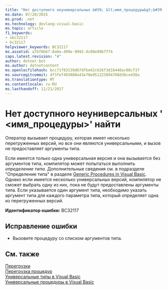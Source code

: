 ```yaml
---
title: "Нет доступного неуниверсальных &#39; &lt;имя_процедуры&gt;&#39; найти"
ms.date: 07/20/2015
ms.prod: .net
ms.technology: devlang-visual-basic
ms.topic: article
f1_keywords:
- vbc32117
- bc32117
helpviewer_keywords: BC32117
ms.assetid: a7bf8b67-8a0a-499e-9992-dc00e09b7ff4
caps.latest.revision: "4"
author: dotnet-bot
ms.author: dotnetcontent
ms.openlocfilehash: bcc71f83139d67dfbe42c626f3d1b448ac08cf37
ms.sourcegitcommit: 4f3fef493080a43e70e951223894768d36ce430a
ms.translationtype: MT
ms.contentlocale: ru-RU
ms.lasthandoff: 11/21/2017
---
```

# <a name="no-accessible-non-generic-39ltprocedurenamegt39-found"></a>Нет доступного неуниверсальных &#39; &lt;имя_процедуры&gt;&#39; найти
Оператор вызывает процедуру, которая имеет несколько перегруженных версий, но все они являются универсальными, и вызов не предоставляет аргументы типа.  
  
 Если имеется только одна универсальная версия и она вызывается без аргументов типа, компилятор может попытаться выполнить *определение типа*. Дополнительные сведения см. в подразделе "Определение типа" в разделе [Generic Procedures in Visual Basic](../../visual-basic/programming-guide/language-features/data-types/generic-procedures.md). Однако если имеется несколько универсальных версий, компилятор не сможет выбрать одну из них, пока не будут предоставлены аргументы типа. Если указывается один аргумент типа, необходимо указать аргумент типа для каждого параметра типа, который определяет одна из перегруженных версий.  
  
 **Идентификатор ошибки:** BC32117  
  
## <a name="to-correct-this-error"></a>Исправление ошибки  
  
-   Вызовите процедуру со списком аргументов типа.  
  
## <a name="see-also"></a>См. также  
 [Перегрузки](../../visual-basic/language-reference/modifiers/overloads.md)  
 [Перегрузка процедур](../../visual-basic/programming-guide/language-features/procedures/procedure-overloading.md)  
 [Универсальные типы в Visual Basic](../../visual-basic/programming-guide/language-features/data-types/generic-types.md)  
 [Универсальные процедуры в Visual Basic](../../visual-basic/programming-guide/language-features/data-types/generic-procedures.md)
